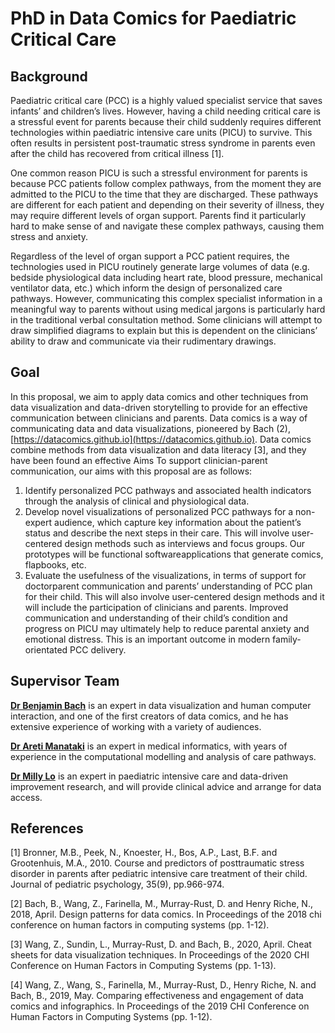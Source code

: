 # PhD in Data Comics for Paediatric Critical Care

## Background

Paediatric critical care (PCC) is a highly valued specialist service that saves infants’ and
children’s lives. However, having a child needing critical care is a stressful event for parents
because their child suddenly requires different technologies within paediatric intensive care
units (PICU) to survive. This often results in persistent post-traumatic stress syndrome in
parents even after the child has recovered from critical illness [1].

One common reason PICU is such a stressful environment for parents is because PCC
patients follow complex pathways, from the moment they are admitted to the PICU to the time
that they are discharged. These pathways are different for each patient and depending on their
severity of illness, they may require different levels of organ support. Parents find it
particularly hard to make sense of and navigate these complex pathways, causing them stress
and anxiety.

Regardless of the level of organ support a PCC patient requires, the technologies
used in PICU routinely generate large volumes of data (e.g. bedside physiological data
including heart rate, blood pressure, mechanical ventilator data, etc.) which inform the design
of personalized care pathways. However, communicating this complex specialist information in
a meaningful way to parents without using medical jargons is particularly hard in the
traditional verbal consultation method. Some clinicians will attempt to draw simplified
diagrams to explain but this is dependent on the clinicians’ ability to draw and communicate
via their rudimentary drawings.

## Goal

In this proposal, we aim to apply data comics and other techniques from data
visualization and data-driven storytelling to provide for an effective communication
between clinicians and parents. Data comics is a way of communicating data and data
visualizations, pioneered by Bach (2), [https://datacomics.github.io](https://datacomics.github.io). Data comics combine
methods from data visualization and data literacy [3], and they have been found an effective Aims
To support clinician-parent communication, our aims with this proposal are as follows:

1. Identify personalized PCC pathways and associated health indicators through the
analysis of clinical and physiological data.
2. Develop novel visualizations of personalized PCC pathways for a non-expert
audience, which capture key information about the patient’s status and describe
the next steps in their care. This will involve user-centered design methods such
as interviews and focus groups. Our prototypes will be functional softwareapplications that generate comics, flapbooks, etc.
3. Evaluate the usefulness of the visualizations, in terms of support for doctorparent communication and parents’ understanding of PCC plan for their child.
This will also involve user-centered design methods and it will include the
participation of clinicians and parents.
Improved communication and understanding of their child’s condition and progress on
PICU may ultimately help to reduce parental anxiety and emotional distress. This is an
important outcome in modern family-orientated PCC delivery.

## Supervisor Team

**[Dr Benjamin Bach](https://vishub.net/bach.html)** is an expert in data visualization and human computer interaction, and
one of the first creators of data comics, and he has extensive experience of working with a
variety of audiences.

**[Dr Areti Manataki](https://risweb.st-andrews.ac.uk/portal/en/persons/areti-manataki(04f6776c-4c5a-4823-a749-cc601c5342e8).html)** is an expert in medical informatics, with years of experience in the
computational modelling and analysis of care pathways.

**[Dr Milly Lo](https://www.ed.ac.uk/usher/anaesthesia/team-members/researchers/dr-tsz-yan-milly-lo)** is an expert in paediatric intensive care and data-driven improvement research,
and will provide clinical advice and arrange for data access. 

## References

[1] Bronner, M.B., Peek, N., Knoester, H., Bos, A.P., Last, B.F. and Grootenhuis, M.A., 2010.
Course and predictors of posttraumatic stress disorder in parents after pediatric intensive care
treatment of their child. Journal of pediatric psychology, 35(9), pp.966-974.

[2] Bach, B., Wang, Z., Farinella, M., Murray-Rust, D. and Henry Riche, N., 2018, April. Design
patterns for data comics. In Proceedings of the 2018 chi conference on human factors in
computing systems (pp. 1-12).

[3] Wang, Z., Sundin, L., Murray-Rust, D. and Bach, B., 2020, April. Cheat sheets for data
visualization techniques. In Proceedings of the 2020 CHI Conference on Human Factors in
Computing Systems (pp. 1-13).

[4] Wang, Z., Wang, S., Farinella, M., Murray-Rust, D., Henry Riche, N. and Bach, B., 2019,
May. Comparing effectiveness and engagement of data comics and infographics. In
Proceedings of the 2019 CHI Conference on Human Factors in Computing Systems (pp. 1-12).
